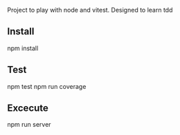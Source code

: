 Project to play with node and vitest.  Designed to learn tdd
## Install
npm install

## Test
npm test
npm run coverage

## Excecute
npm run server